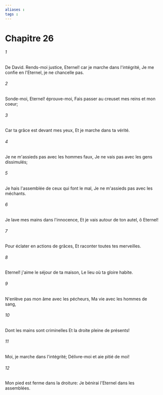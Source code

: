 ```yaml
---
aliases : 
tags : 
---
```


# Chapitre 26

###### 1
De David. Rends-moi justice, Eternel! car je marche dans l'intégrité, Je me confie en l'Eternel, je ne chancelle pas.
###### 2
Sonde-moi, Eternel! éprouve-moi, Fais passer au creuset mes reins et mon coeur;
###### 3
Car ta grâce est devant mes yeux, Et je marche dans ta vérité.
###### 4
Je ne m'assieds pas avec les hommes faux, Je ne vais pas avec les gens dissimulés;
###### 5
Je hais l'assemblée de ceux qui font le mal, Je ne m'assieds pas avec les méchants.
###### 6
Je lave mes mains dans l'innocence, Et je vais autour de ton autel, ô Eternel!
###### 7
Pour éclater en actions de grâces, Et raconter toutes tes merveilles.
###### 8
Eternel! j'aime le séjour de ta maison, Le lieu où ta gloire habite.
###### 9
N'enlève pas mon âme avec les pécheurs, Ma vie avec les hommes de sang,
###### 10
Dont les mains sont criminelles Et la droite pleine de présents!
###### 11
Moi, je marche dans l'intégrité; Délivre-moi et aie pitié de moi!
###### 12
Mon pied est ferme dans la droiture: Je bénirai l'Eternel dans les assemblées.
